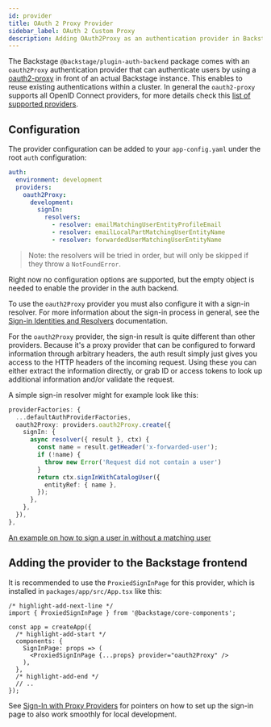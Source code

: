 ```yaml
---
id: provider
title: OAuth 2 Proxy Provider
sidebar_label: OAuth 2 Custom Proxy
description: Adding OAuth2Proxy as an authentication provider in Backstage
---
```


The Backstage `@backstage/plugin-auth-backend` package comes with an
`oauth2Proxy` authentication provider that can authenticate users by using a
[oauth2-proxy](https://github.com/oauth2-proxy/oauth2-proxy) in front of an
actual Backstage instance. This enables to reuse existing authentications within
a cluster. In general the `oauth2-proxy` supports all OpenID Connect providers,
for more details check this
[list of supported providers](https://oauth2-proxy.github.io/oauth2-proxy/docs/configuration/oauth_provider).

## Configuration

The provider configuration can be added to your `app-config.yaml` under the root
`auth` configuration:

```yaml title="app-config.yaml"
auth:
  environment: development
  providers:
    oauth2Proxy:
      development:
        signIn:
          resolvers:
            - resolver: emailMatchingUserEntityProfileEmail
            - resolver: emailLocalPartMatchingUserEntityName
            - resolver: forwardedUserMatchingUserEntityName
```

> Note: the resolvers will be tried in order, but will only be skipped if they throw a `NotFoundError`.

Right now no configuration options are supported, but the empty object is needed
to enable the provider in the auth backend.

To use the `oauth2Proxy` provider you must also configure it with a sign-in resolver.
For more information about the sign-in process in general, see the
[Sign-in Identities and Resolvers](../identity-resolver.md) documentation.

For the `oauth2Proxy` provider, the sign-in result is quite different than other providers.
Because it's a proxy provider that can be configured to forward information through
arbitrary headers, the auth result simply just gives you access to the HTTP headers
of the incoming request. Using these you can either extract the information directly,
or grab ID or access tokens to look up additional information and/or validate the request.

A simple sign-in resolver might for example look like this:

```ts
providerFactories: {
  ...defaultAuthProviderFactories,
  oauth2Proxy: providers.oauth2Proxy.create({
    signIn: {
      async resolver({ result }, ctx) {
        const name = result.getHeader('x-forwarded-user');
        if (!name) {
          throw new Error('Request did not contain a user')
        }
        return ctx.signInWithCatalogUser({
          entityRef: { name },
        });
      },
    },
  }),
},
```

[An example on how to sign a user in without a matching user](https://github.com/backstage/backstage/blob/master/packages/backend/src/plugins/auth.ts)

## Adding the provider to the Backstage frontend

It is recommended to use the `ProxiedSignInPage` for this provider, which is
installed in `packages/app/src/App.tsx` like this:

```tsx title="packages/app/src/App.tsx"
/* highlight-add-next-line */
import { ProxiedSignInPage } from '@backstage/core-components';

const app = createApp({
  /* highlight-add-start */
  components: {
    SignInPage: props => (
      <ProxiedSignInPage {...props} provider="oauth2Proxy" />
    ),
  },
  /* highlight-add-end */
  // ..
});
```

See [Sign-In with Proxy Providers](../index.md#sign-in-with-proxy-providers) for pointers on how to set up the sign-in page to also work smoothly for local development.
